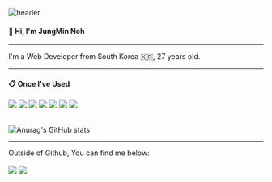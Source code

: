 

![header](https://capsule-render.vercel.app/api?type=Waving&color=000000&height=150&section=header&text=JM's%20hub&fontColor=ffffff&fontSize=70&animation=fadeIn&fontAlignY=55&desc=%20&descAlignY=62&descAlign=62)
  
####  :wave: Hi, I'm JungMin Noh

<hr/>
 I'm a Web Developer from South Korea 🇰🇷, 27 years old.
<br/>
 <hr/>
  
####  :clipboard: Once I've Used 

<div align>
<img src="https://img.shields.io/badge/JAVA-007396?style=flat-square&logo=Java&logoColor=white">
<img src="https://img.shields.io/badge/Spring Boot-6DB33F?style=flat-square&logo=springboot&logoColor=white">
<img src="https://img.shields.io/badge/MariaDB-003545?style=flat-square&logo=mariadb&logoColor=white"/>
<img src="https://img.shields.io/badge/MySQL-4479A1?style=flat-square&logo=MySQL&logoColor=white">
<img src="https://img.shields.io/badge/aws-232F3E?style=flat-square&logo=Amazon aws&logoColor=white">
<img src="https://img.shields.io/badge/intellijidea-2C2255?style=flat-square&logo=intellijidea&logoColor=white">
<img src="https://img.shields.io/badge/github-181717?style=flat-square&logo=github&logoColor=white">
</div>
   <br/>
   
 ![Anurag's GitHub stats](https://github-readme-stats.vercel.app/api?username=Junggggggggmin&show_icons=true&theme=transparent)

   

<hr/>
Outside of Github, You can find me below:
<br/>
<br/>
<a href="mailto:modify2918@gmail.com" target="_blank"><img src="https://img.shields.io/badge/modify2918@gmail.com-EA4335?style=flat-square&logo=Gmail&logoColor=white"></a>
<a href="https://www.instagram.com/aaszzz_/" target="_blank"><img src="https://img.shields.io/badge/Instagram-E4405F?style=flat-square&logo=Instagram&logoColor=white"/></a>
